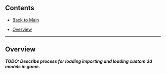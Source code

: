 ## Contents
* [Back to Main](..)

* [Overview](#overview)  

----------------------------------------
## Overview
**_TODO: Describe process for loading importing and loading custom 3d models in game._**
